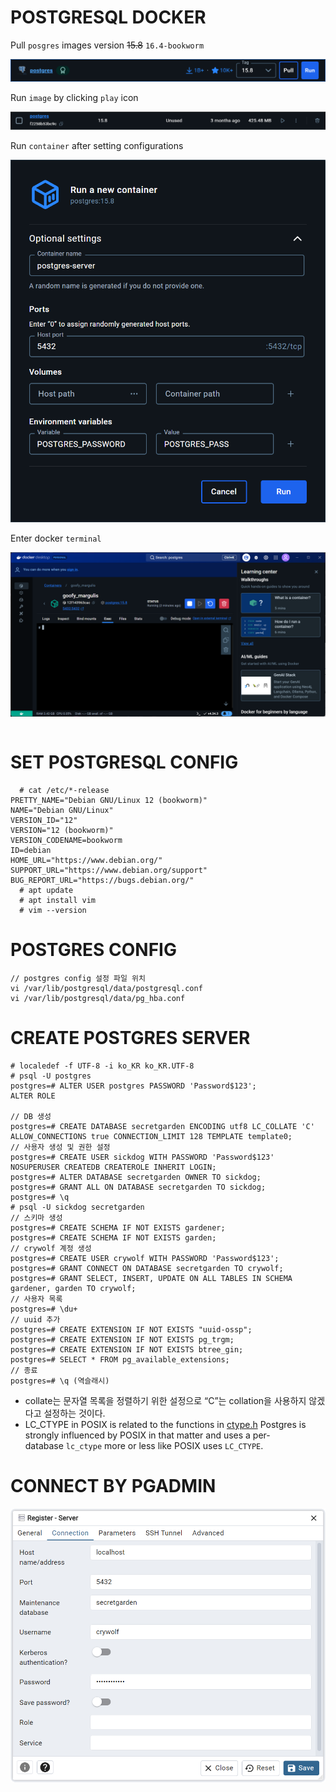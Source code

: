 # POSTGRESQL DOCKER

Pull `posgres` images version ~~15.8~~ `16.4-bookworm`

![alt text](./postgresql-docker-001.png)

Run `image` by clicking `play` icon

![alt text](./postgresql-docker-002.png)

Run `container` after setting configurations

![alt text](./postgresql-docker-003.png)

Enter docker `terminal`

![alt text](./postgresql-docker-004.png)

```

```

# SET POSTGRESQL CONFIG
```
  # cat /etc/*-release
PRETTY_NAME="Debian GNU/Linux 12 (bookworm)"
NAME="Debian GNU/Linux"
VERSION_ID="12"
VERSION="12 (bookworm)"
VERSION_CODENAME=bookworm
ID=debian
HOME_URL="https://www.debian.org/"
SUPPORT_URL="https://www.debian.org/support"
BUG_REPORT_URL="https://bugs.debian.org/"
  # apt update
  # apt install vim
  # vim --version
```

# POSTGRES CONFIG
```
// postgres config 설정 파일 위치
vi /var/lib/postgresql/data/postgresql.conf
vi /var/lib/postgresql/data/pg_hba.conf
```

# CREATE POSTGRES SERVER
```
# localedef -f UTF-8 -i ko_KR ko_KR.UTF-8
# psql -U postgres
postgres=# ALTER USER postgres PASSWORD 'Password$123';
ALTER ROLE

// DB 생성
postgres=# CREATE DATABASE secretgarden ENCODING utf8 LC_COLLATE 'C' ALLOW_CONNECTIONS true CONNECTION_LIMIT 128 TEMPLATE template0;
// 사용자 생성 및 권한 설정
postgres=# CREATE USER sickdog WITH PASSWORD 'Password$123' NOSUPERUSER CREATEDB CREATEROLE INHERIT LOGIN;
postgres=# ALTER DATABASE secretgarden OWNER TO sickdog;
postgres=# GRANT ALL ON DATABASE secretgarden TO sickdog;
postgres=# \q
# psql -U sickdog secretgarden
// 스키마 생성
postgres=# CREATE SCHEMA IF NOT EXISTS gardener;
postgres=# CREATE SCHEMA IF NOT EXISTS garden;
// crywolf 계정 생성
postgres=# CREATE USER crywolf WITH PASSWORD 'Password$123';
postgres=# GRANT CONNECT ON DATABASE secretgarden TO crywolf;
postgres=# GRANT SELECT, INSERT, UPDATE ON ALL TABLES IN SCHEMA gardener, garden TO crywolf;
// 사용자 목록
postgres=# \du+
// uuid 추가
postgres=# CREATE EXTENSION IF NOT EXISTS "uuid-ossp";
postgres=# CREATE EXTENSION IF NOT EXISTS pg_trgm;
postgres=# CREATE EXTENSION IF NOT EXISTS btree_gin;
postgres=# SELECT * FROM pg_available_extensions;
// 종료
postgres=# \q (역슬래시)
```
- collate는 문자열 목록을 정렬하기 위한 설정으로 “C”는 collation을 사용하지 않겠다고 설정하는 것이다.
- LC_CTYPE in POSIX is related to the functions in [ctype.h](http://pubs.opengroup.org/onlinepubs/009604599/basedefs/ctype.h.html) Postgres is strongly influenced by POSIX in that matter and uses a per-database `lc_ctype` more or less like POSIX uses `LC_CTYPE`.

# CONNECT BY PGADMIN

![alt text](./postgresql-docker-005.png)